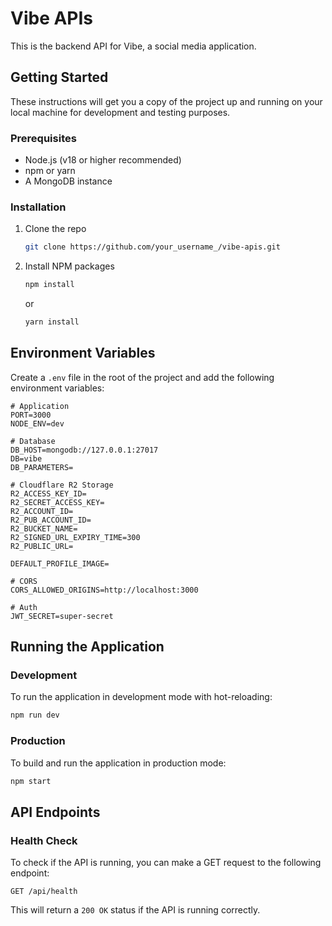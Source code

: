 # Vibe APIs

This is the backend API for Vibe, a social media application.

## Getting Started

These instructions will get you a copy of the project up and running on your local machine for development and testing purposes.

### Prerequisites

- Node.js (v18 or higher recommended)
- npm or yarn
- A MongoDB instance

### Installation

1.  Clone the repo
    ```sh
    git clone https://github.com/your_username_/vibe-apis.git
    ```
2.  Install NPM packages
    ```sh
    npm install
    ```
    or
    ```sh
    yarn install
    ```

## Environment Variables

Create a `.env` file in the root of the project and add the following environment variables:

```
# Application
PORT=3000
NODE_ENV=dev

# Database
DB_HOST=mongodb://127.0.0.1:27017
DB=vibe
DB_PARAMETERS=

# Cloudflare R2 Storage
R2_ACCESS_KEY_ID=
R2_SECRET_ACCESS_KEY=
R2_ACCOUNT_ID=
R2_PUB_ACCOUNT_ID=
R2_BUCKET_NAME=
R2_SIGNED_URL_EXPIRY_TIME=300
R2_PUBLIC_URL=

DEFAULT_PROFILE_IMAGE=

# CORS
CORS_ALLOWED_ORIGINS=http://localhost:3000

# Auth
JWT_SECRET=super-secret
```

## Running the Application

### Development

To run the application in development mode with hot-reloading:

```sh
npm run dev
```

### Production

To build and run the application in production mode:

```sh
npm start
```

## API Endpoints

### Health Check

To check if the API is running, you can make a GET request to the following endpoint:

```
GET /api/health
```

This will return a `200 OK` status if the API is running correctly.
